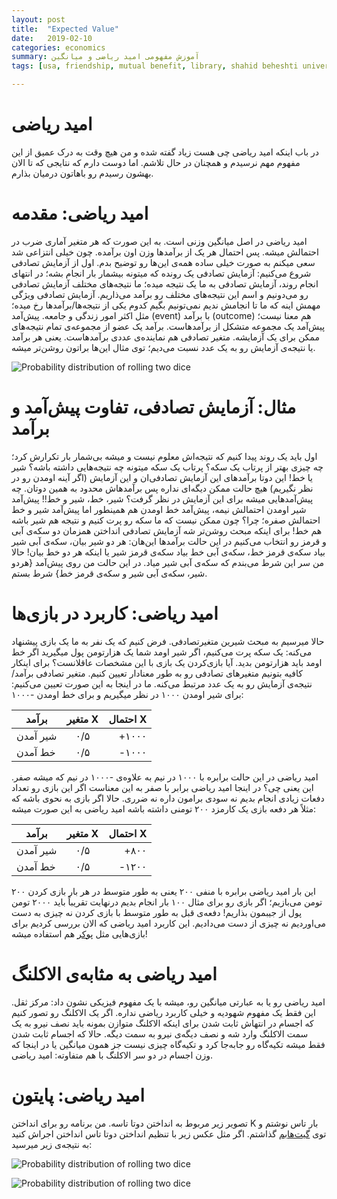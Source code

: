 ```yaml
---
layout: post
title:  "Expected Value"
date:   2019-02-10
categories: economics
summary: آموزش مفهومی امید ریاضی و میانگین
tags: [usa, friendship, mutual benefit, library, shahid beheshti university]

---
```


# امید ریاضی

در باب اینکه امید ریاضی چی هست زیاد گفته شده و من هیچ وقت به درک عمیق از این مفهوم مهم نرسیدم و همچنان در حال تلاشم. اما دوست دارم که نتایجی که تا الان بهشون رسیدم رو باهاتون درمیان بذارم.

# امید ریاضی: مقدمه 
امید ریاضی در اصل میانگین وزنی است. به این صورت که هر متغیر آماری ضرب در احتمالش میشه. پس احتمال هر یک از برآمدها وزن اون برآمده.
چون خیلی انتزاعی شد سعی میکنم به صورت خیلی ساده همه‌ی این‌ها رو توضیح بدم. اول از آزمایش تصادفی شروع می‌کنیم:
آزمایش تصادفی یک رونده که میتونه بیشمار بار انجام بشه؛ در انتهای انجام روند، آزمایش تصادفی به ما یک نتیجه میده؛ ما نتیجه‌های مختلف آزمایش تصادفی رو می‌دونیم و اسم این نتیجه‌های مختلف رو برآمد می‌ذاریم. آزمایش تصادفی ویژگی مهمش اینه که ما تا انجامش ندیم نمی‌تونیم بگیم کدوم یکی از نتیجه‌ها/برآمدها رخ میده؛ مثل اکثر امور زندگی و جامعه.
پیش‌آمد (event) با برآمد (outcome) هم معنا نیست؛ پیش‌آمد یک مجموعه متشکل از برآمدهاست. برآمد یک عضو از مجموعه‌ی تمام نتیجه‌های ممکن برای یک آزمایشه.
متغیر تصادفی هم نماینده‌ی عددی برآمدهاست. یعنی هر برآمد یا نتیجه‌ی آزمایش رو به یک عدد نسبت می‌دیم؛ توی مثال‌ این‌ها براتون روشن‌تر میشه.

![ Probability distribution of rolling two dice ](https://upload.wikimedia.org/wikipedia/commons/b/bb/Randomvariable_as_a_function-fa.png)
# مثال:‌ آزمایش تصادفی، تفاوت پیش‌آمد و برآمد
اول باید یک روند پیدا کنیم که نتیجه‌اش معلوم نیست و میشه بی‌شمار بار تکرارش کرد؛ چه چیزی بهتر از پرتاب یک سکه؟
پرتاب یک سکه میتونه چه نتیجه‌هایی داشته باشه؟ شیر یا خط! این دوتا برآمدهای این آزمایش تصادفی‌ان و این آزمایش (اگر آینه اومدن رو در نظر نگیریم) هیچ حالت ممکن دیگه‌ای نداره پس برآمدهاش محدود به همین دوتان. چه پیش‌آمدهایی میشه برای این آزمایش در نظر گرفت؟ شیر، خط، شیر و خط!! پیش‌آمد شیر اومدن احتمالش نیمه، پیش‌آمد خط اومدن هم همینطور اما پیش‌آمد شیر و خط احتمالش صفره؛ چرا؟ چون ممکن نیست که ما سکه رو پرت کنیم و نتیجه هم شیر باشه هم خط!
برای اینکه مبحث روشن‌تر شه آزمایش تصادفی انداختن همزمان دو سکه‌ی آبی و قرمز رو انتخاب می‌کنیم در این حالت برآمدها این‌هان:  هر دو شیر بیان، سکه‌ی آبی شیر بیاد سکه‌ی قرمز خط، سکه‌ی آبی خط بیاد سکه‌ی قرمز شیر یا اینکه هر دو خط بیان! حالا من سر این شرط می‌بندم که سکه‌ی آبی شیر میاد. در این حالت من روی پیش‌آمد {هردو شیر، سکه‌ی آبی شیر و سکه‌ی قرمز خط} شرط بستم.

# امید ریاضی: کاربرد در بازی‌ها
حالا میرسیم به مبحث شیرین متغیرتصادفی.
فرض کنیم که یک نفر به ما یک بازی پیشنهاد می‌کنه: یک سکه پرت می‌کنیم، اگر شیر اومد شما یک هزارتومن پول میگیرید اگر خط اومد باید هزارتومن بدید.
آیا بازی‌کردن یک بازی با این مشخصات عاقلانست؟
برای اینکار کافیه بتونیم متغیر‌های تصادفی رو به طور معنادار تعیین کنیم.
متغیر تصادفی برآمد/نتیجه‌ی آزمایش رو به یک عدد مرتبط می‌کنه. ما در اینجا به این صورت تعیین می‌کنیم: برای شیر اومدن ۱۰۰۰ در نظر میگیریم و برای خط اومدن -۱۰۰۰:


| برآمد        | متغیر X           | احتمال X  |
| ------------- |:-------------:| -----:|
| شیر آمدن      | ۰/۵ | +۱۰۰۰ |
| خط آمدن      | ۰/۵      |   -۱۰۰۰ |

امید ریاضی در این حالت برابره با ۱۰۰۰ در نیم به علاوه‌ی -۱۰۰۰ در نیم که میشه صفر.
این یعنی چی؟ در اینجا امید ریاضی برابر با صفر به این معناست اگر این بازی رو تعداد دفعات زیادی انجام بدیم نه سودی برامون داره نه ضرری.
حالا اگر بازی به نحوی باشه که مثلاً هر دفعه بازی یک کارمزد ۲۰۰ تومنی داشته باشه امید ریاضی به این صورت میشه:

| برآمد        | متغیر X           | احتمال X  |
| ------------- |:-------------:| -----:|
| شیر آمدن      | ۰/۵ | +۸۰۰ |
| خط آمدن      | ۰/۵      |   -۱۲۰۰ |

این بار امید ریاضی برابره با منفی ۲۰۰ یعنی به طور متوسط در هر بار بازی کردن ۲۰۰ تومن می‌بازیم؛ اگر بازی رو برای مثال ۱۰۰ بار انجام بدیم درنهایت تقریباً باید ۲۰۰۰ تومن پول از جیبمون بذاریم! دفعه‌ی قبل به طور متوسط با بازی کردن نه چیزی به دست می‌اوردیم نه چیزی از دست می‌دادیم.
این کاربرد امید ریاضی که الان بررسی کردیم برای بازی‌هایی مثل [پوکر](https://www.cardschat.com/poker-odds-expected-value.php) هم استفاده میشه!

# امید ریاضی به مثابه‌ی الاکلنگ
امید ریاضی رو یا به عبارتی میانگین رو، میشه با یک مفهوم فیزیکی نشون داد: مرکز ثقل.
این فقط یک مفهوم شهودیه و خیلی کاربرد ریاضی نداره.
اگر یک الاکلنگ رو تصور کنیم که اجسام در انتهاش ثابت شدن برای اینکه الاکلنگ متوازن بمونه باید نصف نیرو به یک سمت الاکلنگ وارد شه و نصف دیگه‌ی نیرو به سمت دیگه. حالا که اجسام ثابت شدن فقط میشه تکیه‌گاه رو جابه‌جا کرد و تکیه‌گاه چیزی نیست جز همون میانگین یا در اینجا که وزن اجسام در دو سر الاکلنگ با هم متفاوته: امید ریاضی.

# امید ریاضی: پایتون
تصویر زیر مربوط به انداختن دوتا تاسه. من برنامه رو برای انداختن K بار تاس نوشتم و توی [گیت‌هابم](https://gist.github.com/niyumard/6b4d5352532365e2381485d44d37035e) گذاشتم. اگر مثل عکس زیر با تنظیم انداختن دوتا تاس انداختن اجراش کنید به نتیجه‌ی زیر میرسید:

![ Probability distribution of rolling two dice ](https://ia801509.us.archive.org/0/items/Probability_distribution_of_rolling_two_dice/Screenshot_20190210_202756.png)

![ Probability distribution of rolling two dice ](https://upload.wikimedia.org/wikipedia/commons/thumb/7/79/Roll2dice.svg/579px-Roll2dice.svg.png)


